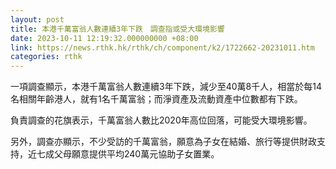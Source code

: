 ```yaml
---
layout: post
title: 本港千萬富翁人數連續3年下跌　調查指或受大環境影響
date: 2023-10-11 12:19:32.000000000 +08:00
link: https://news.rthk.hk/rthk/ch/component/k2/1722662-20231011.htm
categories: rthk
---
```


一項調查顯示，本港千萬富翁人數連續3年下跌，減少至40萬8千人，相當於每14名相關年齡港人，就有1名千萬富翁；而淨資產及流動資產中位數都有下跌。

負責調查的花旗表示，千萬富翁人數比2020年高位回落，可能受大環境影響。

另外，調查亦顯示，不少受訪的千萬富翁，願意為子女在結婚、旅行等提供財政支持，近七成父母願意提供平均240萬元協助子女置業。
